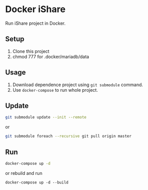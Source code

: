 # Docker iShare

Run iShare project in Docker.

## Setup

1. Clone this project
2. chmod 777 for .docker/mariadb/data

## Usage

1. Download dependence project using `git submodule` command.
2. Use `docker-compose` to run whole project.


## Update 

```bash
git submodule update --init --remote
```

or

```bash
git submodule foreach --recursive git pull origin master
```

## Run
```bash
docker-compose up -d
```

or rebuild and run

```
docker-compose up -d --build
```